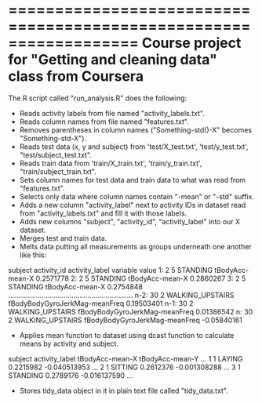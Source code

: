 ==================================================================
Course project for "Getting and cleaning data" class from Coursera
==================================================================

The R script called "run_analysis.R" does the following:

* Reads activity labels from file named "activity_labels.txt".
* Reads column names from file named "features.txt".
* Removes parentheses in column names ("Something-std()-X" becomes "Something-std-X").
* Reads test data (x, y and subject) from 'test/X_test.txt', 'test/y_test.txt', "test/subject_test.txt".
* Reads train data from 'train/X_train.txt', 'train/y_train.txt', "train/subject_train.txt".
* Sets column names for test data and train data to what was read from "features.txt".
* Selects only data where column names contain "-mean" or "-std" suffix.
* Adds a new column "activity_label" next to activity IDs in dataset read from "activity_labels.txt" and fill it with those labels.
* Adds new columns "subject", "activity_id", "activity_label" into our X dataset.
* Merges test and train data.
* Melts data putting all measurements as groups underneath one another like this:

subject activity_id activity_label        variable     value
1:       2           5       STANDING tBodyAcc-mean-X 0.2571778
2:       2           5       STANDING tBodyAcc-mean-X 0.2860267
3:       2           5       STANDING tBodyAcc-mean-X 0.2754848
...............................................................
n-2:    30           2 WALKING_UPSTAIRS fBodyBodyGyroJerkMag-meanFreq  0.19503401
n-1:    30           2 WALKING_UPSTAIRS fBodyBodyGyroJerkMag-meanFreq  0.01386542
n:      30           2 WALKING_UPSTAIRS fBodyBodyGyroJerkMag-meanFreq -0.05840161

* Applies mean function to dataset using dcast function to calculate means by activity and subject.

subject activity_label tBodyAcc-mean-X tBodyAcc-mean-Y     ...
1       1         LAYING       0.2215982    -0.040513953   ...
2       1        SITTING       0.2612376    -0.001308288   ...
3       1       STANDING       0.2789176    -0.016137590   ...

* Stores tidy_data object in it in plain text file called "tidy_data.txt".
